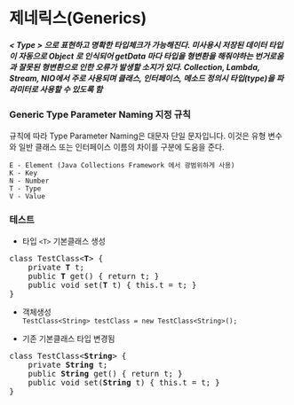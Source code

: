 # 제네릭스(Generics)
##### < Type > 으로 표현하고 명확한 타입체크가 가능해진다. 미사용시 저장된 데이터 타입이 자동으로 Object 로 인식되어 getData 마다 타입을 형변환을 해줘야하는 번거로움과 잘못된 형변환으로 인한 오류가 발생할 소지가 있다. Collection, Lambda, Stream, NIO에서 주로 사용되며 클래스, 인터페이스, 메소드 정의시 타입(type)을 파라미터로 사용할 수 있도록 함

### Generic Type Parameter Naming 지정 규칙
규칙에 따라 Type Parameter Naming은 대문자 단일 문자입니다. 이것은 유형 변수와 일반 클래스 또는 인터페이스 이름의 차이를 구분에 도움을 준다.

	E - Element (Java Collections Framework 에서 광범위하게 사용)  
	K - Key  
	N - Number  
	T - Type  
	V - Value  

### 테스트
 - 타입 `<T>` 기본클래스 생성  
<pre>
class TestClass<<strong>T</strong>> {
&nbsp;&nbsp;&nbsp;&nbsp;private <strong>T</strong> t;
&nbsp;&nbsp;&nbsp;&nbsp;public <strong>T</strong> get() { return t; }
&nbsp;&nbsp;&nbsp;&nbsp;public void set(<strong>T</strong> t) { this.t = t; }
}
</pre>
 - 객체생성  
 `TestClass<String> testClass = new TestClass<String>();`

 
 - 기존 기본클래스 타입 변경됨  
<pre>
class TestClass<<strong>String</strong>> {
&nbsp;&nbsp;&nbsp;&nbsp;private <strong>String</strong> t;
&nbsp;&nbsp;&nbsp;&nbsp;public <strong>String</strong> get() { return t; }
&nbsp;&nbsp;&nbsp;&nbsp;public void set(<strong>String</strong> t) { this.t = t; }
}
</pre>

